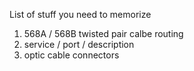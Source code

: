 List of stuff you need to memorize

1. 568A / 568B twisted pair calbe routing
2. service / port / description
3. optic cable connectors
